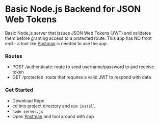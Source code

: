 # Basic Node.js Backend for JSON Web Tokens

Basic Node.js server that issues JSON Web Tokens (JWT) and validates them before granting access to a protected route. This app has NO front end - a tool like [Postman](https://www.getpostman.com/) is needed to use the app.

### Routes
- POST /authenticate: route to send username/password to and receive token
- GET /protected: route that requires a valid JWT to respond with data

### Get Started
- Download Repo
- cd into project directory and `npm install`
- `node server.js`
- Open [Postman](https://www.getpostman.com/) and tool around with app
